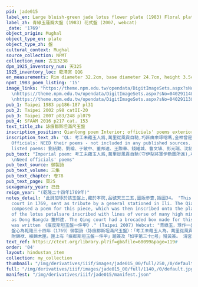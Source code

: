 ```yaml
---
pid: jade015
label_en: Large bluish-green jade lotus flower plate (1983) Floral plate (2007, webcat)
label_zh: 青綠玉蓮瓣大盤 (1983) 花式盤 (2007, webcat)
_date: '1769'
object_origin: Mughal
object_type_en: plate
object_type_zh: 盤
cultural_context: Mughal
source_collection: NPMT
collection_num: 古玉3238
dpm_1925_inventory_num: 天325
1925_inventory_loc: 乾清宮 QQG
en_measurements: Rim diameter 32.2cm, base diameter 24.7cm, height 3.5cm
npmt_1983_poem_listing: '15'
image_links: "https://theme.npm.edu.tw/opendata/DigitImageSets.aspx?sNo=04029115&Key=%E8%8A%B1%E5%BC%8F%E7%8E%89%E7%9B%A4&pageNo=1
  \nhttps://theme.npm.edu.tw/opendata/DigitImageSets.aspx?sNo=04029114&Key=%E8%8A%B1%E5%BC%8F%E7%8E%89%E7%9B%A4&pageNo=1
  \nhttps://theme.npm.edu.tw/opendata/DigitImageSets.aspx?sNo=04029113&Key=%E8%8A%B1%E5%BC%8F%E7%8E%89%E7%9B%A4&pageNo=1"
pub_1: Taipei 1983 pp186-187 pl31
pub_2: Taipei 2002 p98 catII-20
pub_3: Taipei 2007 p83/248 pl079
pub_4: SFAAM 2016 p217 cat. 153
text_title_zh: 詠痕都斯坦滿尺玉盤
inscription_position: Qianlong poem Interior; officials' poems exterior
inscription_text_zh: 'QL: 考工未藉玉人爲,萬里從風貢自馳,巧匠由來琢喀嗎,金神曾是守熏池,規圓外復出瓜瓣,尺滿中仍結菃蕤,不寶華囂寳獻善,王孫圉語厪吾思。
  Officials: NEED their poems - not included in any published sources. Officials with
  listed poems: 劉統勳、劉綸、于敏中、董邦達、王際華、錢維城、曹文埴、彭元瑞、沈初、董誥等人'
pub_text: "Imperial poem: 考工未藉玉人爲,萬里從風貢自馳(守伊犁將軍伊勒圖所進),巧匠由來琢喀嗎(回之古巧匠名),金神曾是守熏池,規圓外復出瓜瓣,尺滿中仍結菃蕤,不寶華囂寶獻善,王孫圉語厪吾思。
  \nNeed officials' poems"
pub_text_source: 御製詩
pub_text_volume: 三集
pub_text_chapter: 卷78
pub_text_page: 頁25
sexagenary_year: 己丑
reign_year: "(乾隆二十四年1769年)"
notes_detail: '此詩加琢於該玉盤上,藏於本院,品號天三二五,圖版参壹,插圖34。 "This large plate came into the Qing
  court in 1769, sent as tribute by a general stationed in Ili. The Qianlong emperor
  composed a poem for this piece, which was then inscribed onto the plate. The outside
  of the lotus petalsare inscribed with lines of verse of many high ministers, such
  as Dong Bangda 董邦達. The Qing court had a brocaded box made for this jade, on which
  was written 《痕度斯坦玉盤一件甲》." (Taipei 2007) Webcat: "青綠玉，琢作一盛開的二十瓣蓮花形大盤，盤心雕一平展的小花，底光平。全器厚大結實，是雜揉了厚實質感與細緻作工於一體的蒙兀兒帝國玉器作品。
  盤心為乾隆三十四年（1769）御製詩〈詠痕都斯坦滿尺玉盤〉：「考工未藉玉人為，萬里從風貢自馳。巧匠由來琢喀馬，金神曾是守重池。規圓外復出瓜瓣，尺滿中仍結菃蕤。不寶華囂寶獻善，王孫圉語廑吾恩。」及「己丑新正月御題」下接「乾」「隆」二印文。詩錄於《御製詩二集》卷65頁18。盤外壁為劉統勳、劉綸、于敏中、董邦達、王際華、錢維城、曹文埴、彭元瑞、沈初、董誥等人的唱和之作，展現乾隆皇帝與詞臣文會的景象。
  附錦袱、裱錦木匣。匣上有「痕都斯坦玉盤一件甲」題簽及「如字第三十□号」殘黃簽。 清宮舊藏，原儲於紫禁城乾清宮。"'
text_ref: https://ctext.org/library.pl?if=gb&file=68099&page=119#
order: '04'
layout: hindustan_item
collection: my_collection
thumbnail: "/img/derivatives/iiif/images/jade015_00/full/250,/0/default.jpg"
full: "/img/derivatives/iiif/images/jade015_00/full/1140,/0/default.jpg"
manifest: "/img/derivatives/iiif/jade015/manifest.json"
---
```

